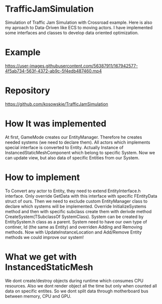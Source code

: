 # TrafficJamSimulation

Simulation of Traffic Jam Simulation with Crossroad example. Here is also my aproach to Data-Driven like ECS to moving actors. I have implemented some interfaces and classes to develop data oriented optimization.

# Example

https://user-images.githubusercontent.com/56387911/167942577-4f5ab734-563f-4372-ab9c-5f4edb487460.mp4

# Repository

https://github.com/kosowskie/TrafficJamSimulation </br>

# How It was implemented

At first, GameMode creates our EntityManager. Therefore he creates needed systems (we need to declare them). 
All actors which implements special interface is converted to Entity. Actually Instance of InstancedStaticMeshComponent which belong to specific System.
Now we can update view, but also data of specific Entities from our System.

# How to implement

To Convert any actor to Entity, they need to extend EntityInterface.h interface. Only override GetData with this interface with specific FEntityData struct of ours. Then we need to exclude custom EntityManager class to declare which systems will be implemented.
Override InitializeSystems method and then with specific subclass create them with derivde method CreateSystem(TSubclassOf<AActor> SystemClass).
System can be created by EntitySystem.h class as a parent. System need to have our own type of continer, Id (the same as Entity) and overriden Adding and Removing methods.
Now with UpdateInstanceLocation and Add/Remove Entity methods we could improve our system!

# What we get with InstancedStaticMesh

We dont create/destroy objects during runtime which consumes CPU resources. Also we dont render object all the time but only when counted all data on specific entites.
So we dont split data through motherboard bus between memory, CPU and GPU.
